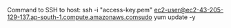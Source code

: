 Command to SSH to host: ssh -i "access-key.pem" ec2-user@ec2-43-205-129-137.ap-south-1.compute.amazonaws.comsudo yum update -y